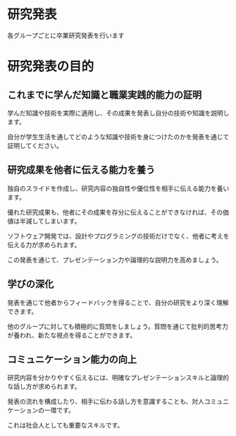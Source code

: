 # 研究発表

各グループごとに卒業研究発表を行います

# 研究発表の目的

## これまでに学んだ知識と職業実践的能力の証明

学んだ知識や技術を実際に適用し、その成果を発表し自分の技術や知識を説明します。

自分が学生生活を通してどのような知識や技術を身につけたのかを発表を通じて証明してください。


## 研究成果を他者に伝える能力を養う

独自のスライドを作成し、研究内容の独自性や優位性を相手に伝える能力を養います。

優れた研究成果も、他者にその成果を存分に伝えることができなければ、その価値は半減してしまいます。

ソフトウェア開発では、設計やプログラミングの技術だけでなく、他者に考えを伝える力が求められます。

この発表を通じて、プレゼンテーション力や論理的な説明力を高めましょう。

## 学びの深化

発表を通じて他者からフィードバックを得ることで、自分の研究をより深く理解できます。

他のグループに対しても積極的に質問をしましょう。質問を通じて批判的思考力が養われ、新たな視点を得ることができます。

## コミュニケーション能力の向上

研究内容を分かりやすく伝えるには、明確なプレゼンテーションスキルと論理的な話し方が求められます。

発表の流れを構成したり、相手に伝わる話し方を意識することも、対人コミュニケーションの一環です。

これは社会人としても重要なスキルです。